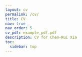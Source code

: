 ```yaml
---
layout: cv
permalink: /cv/
title: CV
nav: true
nav_order: 5
cv_pdf: example_pdf.pdf
description: CV for Chen-Rui Xia
toc:
  sidebar: top
---
```


